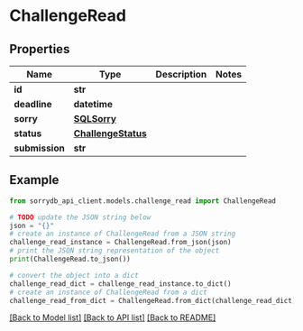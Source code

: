 # ChallengeRead


## Properties

Name | Type | Description | Notes
------------ | ------------- | ------------- | -------------
**id** | **str** |  | 
**deadline** | **datetime** |  | 
**sorry** | [**SQLSorry**](SQLSorry.md) |  | 
**status** | [**ChallengeStatus**](ChallengeStatus.md) |  | 
**submission** | **str** |  | 

## Example

```python
from sorrydb_api_client.models.challenge_read import ChallengeRead

# TODO update the JSON string below
json = "{}"
# create an instance of ChallengeRead from a JSON string
challenge_read_instance = ChallengeRead.from_json(json)
# print the JSON string representation of the object
print(ChallengeRead.to_json())

# convert the object into a dict
challenge_read_dict = challenge_read_instance.to_dict()
# create an instance of ChallengeRead from a dict
challenge_read_from_dict = ChallengeRead.from_dict(challenge_read_dict)
```
[[Back to Model list]](../README.md#documentation-for-models) [[Back to API list]](../README.md#documentation-for-api-endpoints) [[Back to README]](../README.md)


